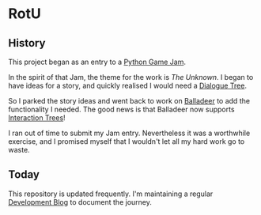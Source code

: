 RotU
====

History
-------

This project began as an entry to a [Python Game Jam](https://itch.io/jam/python-game-jam-8).

In the spirit of that Jam, the theme for the work is *The Unknown*. I began to have ideas for a story,
and quickly realised I would need a [Dialogue Tree](https://en.wikipedia.org/wiki/Dialogue_tree).

So I parked the story ideas and went back to work on [Balladeer](https://tundish.github.io/balladeer/) to
add the functionality I needed. The good news is that Balladeer now supports
[Interaction Trees](https://balladeer.readthedocs.io/en/latest/interaction.html)!

I ran out of time to submit my Jam entry. Nevertheless it was a worthwhile exercise, and I promised
myself that I wouldn't let all my hard work go to waste.

Today
-----

This repository is updated frequently. I'm maintaining a regular
[Development Blog](https://tundish.github.io/repo_of_the_unknown) to document the journey.
